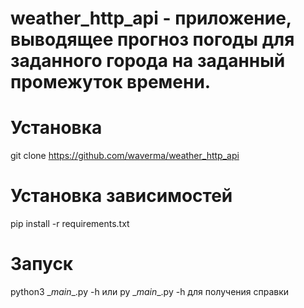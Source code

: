 # weather_http_api - приложение, выводящее прогноз погоды для заданного города на заданный промежуток времени.
# Установка
git clone https://github.com/waverma/weather_http_api
# Установка зависимостей
pip install -r requirements.txt
# Запуск
python3 \__main__.py -h или py \__main__.py -h для получения справки